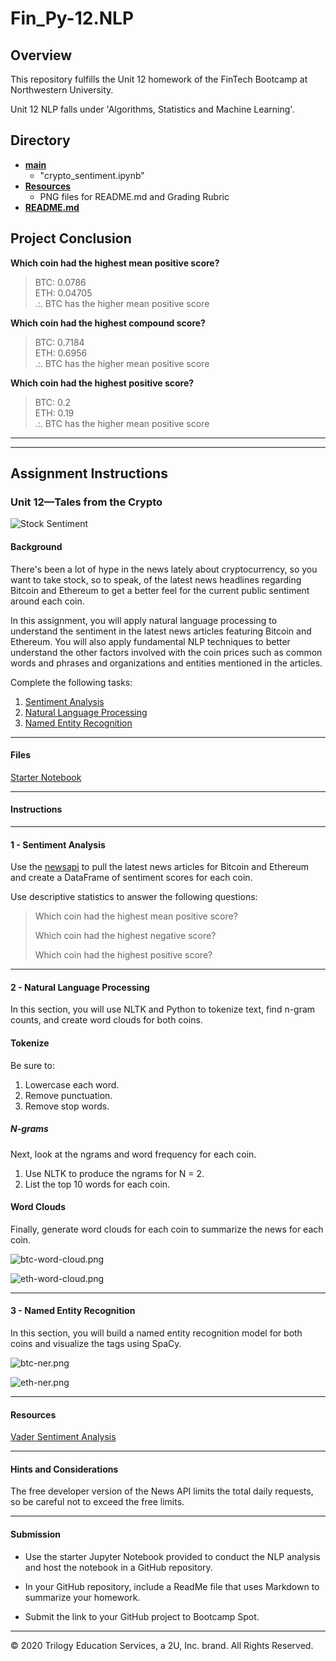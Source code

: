 # Fin_Py-12.NLP

## Overview

This repository fulfills the Unit 12 homework of the FinTech Bootcamp at Northwestern University.

Unit 12 NLP falls under 'Algorithms, Statistics and Machine Learning'. 

## Directory

* <ins>**main** </ins>
    * "crypto_sentiment.ipynb"
* <ins>**Resources** </ins>
    * PNG files for README.md and Grading Rubric
* <ins>**README.md** </ins>

## Project Conclusion

**Which coin had the highest mean positive score?**
>  BTC: 0.0786 <br>
ETH: 0.04705 <br>
.:. BTC has the higher mean positive score

**Which coin had the highest compound score?**
>  BTC: 0.7184 <br>
ETH: 0.6956 <br>
.:. BTC has the higher mean positive score

**Which coin had the highest positive score?**
>  BTC: 0.2 <br>
ETH: 0.19 <br>
.:. BTC has the higher mean positive score

---
---

## Assignment Instructions 

### Unit 12—Tales from the Crypto

![Stock Sentiment](Resources/Images/sentimental.jpeg)

#### Background

There's been a lot of hype in the news lately about cryptocurrency, so you want to take stock, so to speak, of the latest news headlines regarding Bitcoin and Ethereum to get a better feel for the current public sentiment around each coin.

In this assignment, you will apply natural language processing to understand the sentiment in the latest news articles featuring Bitcoin and Ethereum. You will also apply fundamental NLP techniques to better understand the other factors involved with the coin prices such as common words and phrases and organizations and entities mentioned in the articles.

Complete the following tasks:

1. [Sentiment Analysis](#1---Sentiment-Analysis)
2. [Natural Language Processing](#2---Natural-Language-Processing)
3. [Named Entity Recognition](#3---Named-Entity-Recognition)

---

#### Files

[Starter Notebook](main/crypto_sentiment.ipynb)

---

#### Instructions

----

#### 1 - Sentiment Analysis

Use the [newsapi](https://newsapi.org/) to pull the latest news articles for Bitcoin and Ethereum and create a DataFrame of sentiment scores for each coin.

Use descriptive statistics to answer the following questions:

> Which coin had the highest mean positive score?
>
> Which coin had the highest negative score?
>
> Which coin had the highest positive score?

---

#### 2 - Natural Language Processing

In this section, you will use NLTK and Python to tokenize text, find n-gram counts, and create word clouds for both coins. 

#### Tokenize

Be sure to:

1. Lowercase each word.
2. Remove punctuation.
3. Remove stop words.

##### N-grams

Next, look at the ngrams and word frequency for each coin.

1. Use NLTK to produce the ngrams for N = 2.
2. List the top 10 words for each coin.

#### Word Clouds

Finally, generate word clouds for each coin to summarize the news for each coin.

![btc-word-cloud.png](Resources/Images/btc-word-cloud.png)

![eth-word-cloud.png](Resources/Images/eth-word-cloud.png)

---

#### 3 - Named Entity Recognition

In this section, you will build a named entity recognition model for both coins and visualize the tags using SpaCy.

![btc-ner.png](Resources/Images/btc-ner.png)

![eth-ner.png](Resources/Images/eth-ner.png)

---

#### Resources

[Vader Sentiment Analysis](http://www.nltk.org/howto/sentiment.html)

---

#### Hints and Considerations

The free developer version of the News API limits the total daily requests, so be careful not to exceed the free limits.

---

#### Submission

* Use the starter Jupyter Notebook provided to conduct the NLP analysis and host the notebook in a GitHub repository.

* In your GitHub repository, include a ReadMe file that uses Markdown to summarize your homework.

* Submit the link to your GitHub project to Bootcamp Spot.

---

© 2020 Trilogy Education Services, a 2U, Inc. brand. All Rights Reserved.
